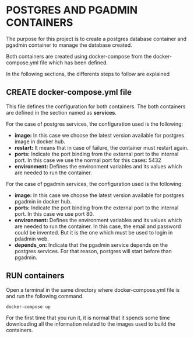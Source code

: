 # POSTGRES AND PGADMIN CONTAINERS

The purpose for this project is to create a postgres database container and pgadmin container to manage the database created.

Both containers are created using docker-compose from the docker-compose.yml file which has been defined.

In the following sections, the differents steps to follow are explained

## CREATE docker-compose.yml file

This file defines the configuration for both containers. The both containers are defined in the section named as **services**.

For the case of postgres services, the configuration used is the following:

- **image:** In this case we choose the latest version available for postgres image in docker hub.
- **restart:** It means that in case of failure, the container must restart again.
- **ports:** Indicate the port binding from the external port to the internal port. In this case we use the normal port for this cases: 5432
- **environment:** Defines the environment variables and its values which are needed to run the container.


For the case of pgadmin services, the configuration used is the following:

- **image:** In this case we choose the latest version available for postgres pgadmin in docker hub.
- **ports:** Indicate the port binding from the external port to the internal port. In this case we use port 80.
- **environment:** Defines the environment variables and its values which are needed to run the container. In this case, the email and password could be invented. But it is the one which must be used to login in pdadmin web.
- **depends_on:** Indicate that the pgadmin service depends on the postgres services. For that reason, postgres will start before than pgadmin.

## RUN containers

Open a terminal in the same directory where docker-compose.yml file is and run the following command.

```
docker-compose up
```

For the first time that you run it, it is normal that it spends some time downloading all the information related to the images used to build the containers.